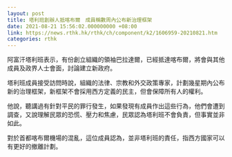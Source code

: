 ```yaml
---
layout: post
title: 塔利班創辦人抵喀布爾　成員稱數周內公布新治理框架
date: 2021-08-21 15:56:02.000000000 +08:00
link: https://news.rthk.hk/rthk/ch/component/k2/1606959-20210821.htm
categories: rthk
---
```


阿富汗塔利班表示，有份創立組織的領袖巴拉達爾，已經抵達喀布爾，將會與其他成員及政界人士會面，討論建立新政府。

塔利班成員接受訪問時說，組織的法律、宗教和外交政策專家，計劃幾星期內公布新的治理框架，新框架不會採用西方定義的民主，但會保障所有人的權利。

他說，聽講過有針對平民的罪行發生，如果發現有成員作出這些行為，他們會遭到調查，又說理解民眾的恐慌、壓力和焦慮，民眾認為塔利班不會負責，但事實並非如此。

對於首都喀布爾機場的混亂，這位成員認為，並非塔利班的責任，指西方國家可以有更好的撤離計劃。
